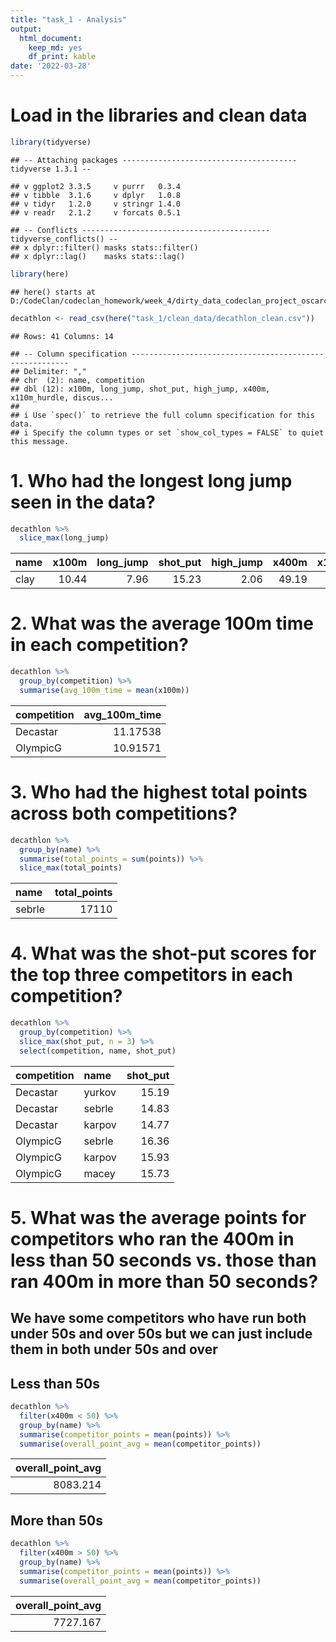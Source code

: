```yaml
---
title: "task_1 - Analysis"
output:
  html_document:
    keep_md: yes
    df_print: kable
date: '2022-03-28'
---
```




# Load in the libraries and clean data


```r
library(tidyverse)
```

```
## -- Attaching packages --------------------------------------- tidyverse 1.3.1 --
```

```
## v ggplot2 3.3.5     v purrr   0.3.4
## v tibble  3.1.6     v dplyr   1.0.8
## v tidyr   1.2.0     v stringr 1.4.0
## v readr   2.1.2     v forcats 0.5.1
```

```
## -- Conflicts ------------------------------------------ tidyverse_conflicts() --
## x dplyr::filter() masks stats::filter()
## x dplyr::lag()    masks stats::lag()
```

```r
library(here)
```

```
## here() starts at D:/CodeClan/codeclan_homework/week_4/dirty_data_codeclan_project_oscarchapman
```

```r
decathlon <- read_csv(here("task_1/clean_data/decathlon_clean.csv"))
```

```
## Rows: 41 Columns: 14
```

```
## -- Column specification --------------------------------------------------------
## Delimiter: ","
## chr  (2): name, competition
## dbl (12): x100m, long_jump, shot_put, high_jump, x400m, x110m_hurdle, discus...
## 
## i Use `spec()` to retrieve the full column specification for this data.
## i Specify the column types or set `show_col_types = FALSE` to quiet this message.
```

# 1. Who had the longest long jump seen in the data?


```r
decathlon %>% 
  slice_max(long_jump)
```

<div class="kable-table">

|name | x100m| long_jump| shot_put| high_jump| x400m| x110m_hurdle| discus| pole_vault| javeline| x1500m| rank| points|competition |
|:----|-----:|---------:|--------:|---------:|-----:|------------:|------:|----------:|--------:|------:|----:|------:|:-----------|
|clay | 10.44|      7.96|    15.23|      2.06| 49.19|        14.13|  50.11|        4.9|    69.71|    282|    2|   8820|OlympicG    |

</div>

# 2. What was the average 100m time in each competition?


```r
decathlon %>% 
  group_by(competition) %>% 
  summarise(avg_100m_time = mean(x100m))
```

<div class="kable-table">

|competition | avg_100m_time|
|:-----------|-------------:|
|Decastar    |      11.17538|
|OlympicG    |      10.91571|

</div>

# 3. Who had the highest total points across both competitions?


```r
decathlon %>% 
  group_by(name) %>% 
  summarise(total_points = sum(points)) %>% 
  slice_max(total_points)
```

<div class="kable-table">

|name   | total_points|
|:------|------------:|
|sebrle |        17110|

</div>

# 4. What was the shot-put scores for the top three competitors in each competition?


```r
decathlon %>%
  group_by(competition) %>% 
  slice_max(shot_put, n = 3) %>% 
  select(competition, name, shot_put)
```

<div class="kable-table">

|competition |name   | shot_put|
|:-----------|:------|--------:|
|Decastar    |yurkov |    15.19|
|Decastar    |sebrle |    14.83|
|Decastar    |karpov |    14.77|
|OlympicG    |sebrle |    16.36|
|OlympicG    |karpov |    15.93|
|OlympicG    |macey  |    15.73|

</div>

# 5. What was the average points for competitors who ran the 400m in less than 50 seconds vs. those than ran 400m in more than 50 seconds?

## We have some competitors who have run both under 50s and over 50s but we can just include them in both under 50s and over

## Less than 50s


```r
decathlon %>% 
  filter(x400m < 50) %>% 
  group_by(name) %>% 
  summarise(competitor_points = mean(points)) %>% 
  summarise(overall_point_avg = mean(competitor_points))
```

<div class="kable-table">

| overall_point_avg|
|-----------------:|
|          8083.214|

</div>

## More than 50s


```r
decathlon %>% 
  filter(x400m > 50) %>% 
  group_by(name) %>% 
  summarise(competitor_points = mean(points)) %>% 
  summarise(overall_point_avg = mean(competitor_points))
```

<div class="kable-table">

| overall_point_avg|
|-----------------:|
|          7727.167|

</div>
